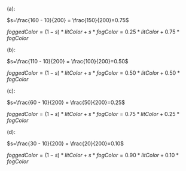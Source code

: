 (a):

$s=\frac{160 - 10}{200} = \frac{150}{200}=0.75$

$foggedColor=(1 - s)*litColor + s*fogColor=0.25 * litColor + 0.75 * fogColor$

(b):

$s=\frac{110 - 10}{200} = \frac{100}{200}=0.50$

$foggedColor=(1 - s)*litColor + s*fogColor=0.50 * litColor + 0.50 * fogColor$

(c):

$s=\frac{60 - 10}{200} = \frac{50}{200}=0.25$

$foggedColor=(1 - s)*litColor + s*fogColor=0.75 * litColor + 0.25 * fogColor$

(d):

$s=\frac{30 - 10}{200} = \frac{20}{200}=0.10$

$foggedColor=(1 - s)*litColor + s*fogColor=0.90 * litColor + 0.10 * fogColor$